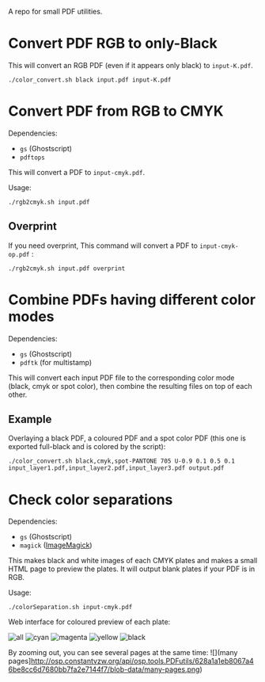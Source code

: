 A repo for small PDF utilities.


# Convert PDF RGB to only-Black

This will convert an RGB PDF (even if it appears only black) to `input-K.pdf`.


    ./color_convert.sh black input.pdf input-K.pdf        




# Convert PDF from RGB to CMYK 

Dependencies:

- `gs` (Ghostscript)
- `pdftops`

This will convert a PDF to `input-cmyk.pdf`.

Usage:

    ./rgb2cmyk.sh input.pdf
    
## Overprint

If you need overprint, This command will convert a PDF to `input-cmyk-op.pdf` :

    ./rgb2cmyk.sh input.pdf overprint


# Combine PDFs having different color modes

Dependencies:

- `gs` (Ghostscript)
- `pdftk` (for multistamp)

This will convert each input PDF file to the corresponding color mode (black, cmyk or spot color), then combine the resulting files on top of each other.

## Example


Overlaying a black PDF, a coloured PDF and a spot color PDF (this one is exported full-black and is colored by the script):

	./color_convert.sh black,cmyk,spot-PANTONE 705 U-0.9 0.1 0.5 0.1 input_layer1.pdf,input_layer2.pdf,input_layer3.pdf output.pdf




# Check color separations

Dependencies:

- `gs` (Ghostscript)
- `magick` ([ImageMagick](https://www.imagemagick.org/))

This makes black and white images of each CMYK plates and makes a small
HTML page to preview the plates. It will output blank plates if your PDF is in
RGB.

Usage:

    ./colorSeparation.sh input-cmyk.pdf


Web interface for coloured preview of each plate:

![all](http://osp.constantvzw.org/api/osp.tools.PDFutils/bf1d20aadcbc417dbcbf9b7d2ffbfb1f63aa4339/blob-data/all.png)
![cyan](http://osp.constantvzw.org/api/osp.tools.PDFutils/51ee03bb8883e56147b50dade2fadef0e577f2bb/blob-data/cyan.png)
![magenta](http://osp.constantvzw.org/api/osp.tools.PDFutils/ebf3c97f5a70c3f44a491bd636cff9d3fa426398/blob-data/magenta.png)
![yellow](http://osp.constantvzw.org/api/osp.tools.PDFutils/46ed17c0e192bdca1781b79665c8b3c1806b3fd8/blob-data/yellow.png)
![black](http://osp.constantvzw.org/api/osp.tools.PDFutils/8eb6ff8fa341701b3443ad665929e21640a8ba42/blob-data/black.png)

By zooming out, you can see several pages at the same time:
![](many pages]http://osp.constantvzw.org/api/osp.tools.PDFutils/628a1a1eb8067a46be8cc6d7680bb7fa2e7144f7/blob-data/many-pages.png)
